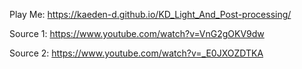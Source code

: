 Play Me: https://kaeden-d.github.io/KD_Light_And_Post-processing/

Source 1: https://www.youtube.com/watch?v=VnG2gOKV9dw

Source 2: https://www.youtube.com/watch?v=_E0JXOZDTKA
